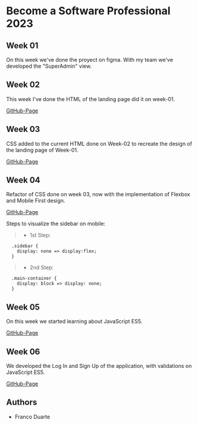 # Become a Software Professional 2023

## Week 01
On this week we've done the proyect on figma. With my team we've developed the "SuperAdmin" view.

## Week 02
This week I've done the HTML of the landing page did it on week-01.


[GitHub-Page](https://francoax.github.io/BaSP-M2023/Week-02/)
## Week 03
CSS added to the current HTML done on Week-02 to recreate the design of the landing page of Week-01.

[GitHub-Page](https://francoax.github.io/BaSP-M2023/Week-03/)

## Week 04
Refactor of CSS done on week 03, now with the implementation of Flexbox and Mobile First design.

[GitHub-Page](https://francoax.github.io/BaSP-M2023/Week-04/)

Steps to visualize the sidebar on mobile:

>- 1st Step:
```
  .sidebar {
    display: none => display:flex;
  }
```
>- 2nd Step:
```
  .main-container {
    display: block => display: none;
  }
```

## Week 05
On this week we started learning about JavaScript ES5.

[GitHub-Page](https://francoax.github.io/BaSP-M2023/Week-05/)

## Week 06
We developed the Log In and Sign Up of the application, with validations on JavaScript ES5.

[GitHub-Page](https://francoax.github.io/BaSP-M2023/Week-06/views/index.html)
## Authors
- Franco Duarte

